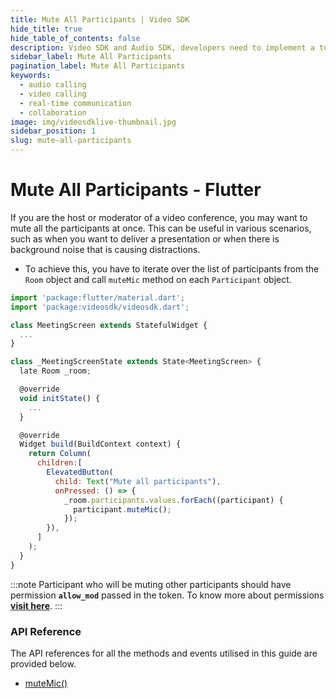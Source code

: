 ```yaml
---
title: Mute All Participants | Video SDK
hide_title: true
hide_table_of_contents: false
description: Video SDK and Audio SDK, developers need to implement a token server. This requires efforts on both the front-end and backend.
sidebar_label: Mute All Participants
pagination_label: Mute All Participants
keywords:
  - audio calling
  - video calling
  - real-time communication
  - collaboration
image: img/videosdklive-thumbnail.jpg
sidebar_position: 1
slug: mute-all-participants
---
```


# Mute All Participants - Flutter

If you are the host or moderator of a video conference, you may want to mute all the participants at once. This can be useful in various scenarios, such as when you want to deliver a presentation or when there is background noise that is causing distractions.

- To achieve this, you have to iterate over the list of participants from the `Room` object and call `muteMic` method on each `Participant` object.

```javascript
import 'package:flutter/material.dart';
import 'package:videosdk/videosdk.dart';

class MeetingScreen extends StatefulWidget {
  ...
}

class _MeetingScreenState extends State<MeetingScreen> {
  late Room _room;

  @override
  void initState() {
    ...
  }

  @override
  Widget build(BuildContext context) {
    return Column(
      children:[
        ElevatedButton(
          child: Text("Mute all participants"),
          onPressed: () => {
            _room.participants.values.forEach((participant) {
              participant.muteMic();
            });
        }),
      ]
    );
  }
}
```

:::note
Participant who will be muting other participants should have permission **`allow_mod`** passed in the token. To know more about permissions [**visit here**](/react-native/guide/video-and-audio-calling-api-sdk/authentication-and-token).
:::

### API Reference

The API references for all the methods and events utilised in this guide are provided below.

- [muteMic()](/flutter/api/sdk-reference/participant-class/methods#mutemic)
